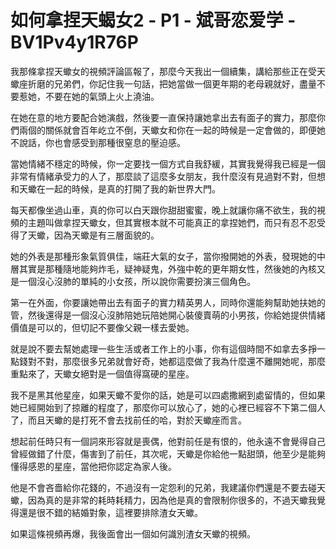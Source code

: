 # 如何拿捏天蝎女2 - P1 - 斌哥恋爱学 - BV1Pv4y1R76P

我那條拿捏天蠍女的視頻評論區報了，那麼今天我出一個續集，講給那些正在受天蠍座折磨的兄弟們，你記住我一句話，把她當做一個更年期的老母親就好，盡量不要惹她，不要在她的氣頭上火上澆油。

在她在意的地方要配合她演戲，然後要一直保持讓她拿出去有面子的實力，那麼你們兩個的關係就會百年屹立不倒，天蠍女和你在一起的時候是一定會做的，即便她不說話，你也會感受到那種很窒息的壓迫感。

當她情緒不穩定的時候，你一定要找一個方式自我舒緩，其實我覺得我已經是一個非常有情緒承受力的人了，那麼談了這麼多女朋友，我什麼沒有見過對不對，但想和天蠍在一起的時候，是真的打開了我的新世界大門。

每天都像坐過山車，真的你可以白天跟你甜甜蜜蜜，晚上就讓你痛不欲生，我的視頻的主題叫做拿捏天蠍女，但其實根本就不可能真正的拿捏她們，而只有忍不忍受得了天蠍，因為天蠍是有三層面貌的。

她的外表是那種形象氣質俱佳，端莊大氣的女子，當你撥開她的外表，發現她的中層其實是那種隨地能夠炸毛，疑神疑鬼，外強中乾的更年期女性，然後她的內核又是一個沒心沒肺的單純的小女孩，所以說你需要扮演三個角色。

第一在外面，你要讓她帶出去有面子的實力精英男人，同時你還能夠幫助她扶她的管，然後還得是一個沒心沒肺陪她玩陪她開心裝傻賣萌的小男孩，你給她提供情緒價值是可以的，但切記不要像父親一樣去愛她。

就是說不要去幫她處理一些生活或者工作上的小事，你有這個時間不如拿去多掙一點錢對不對，那麼很多兄弟就會好奇，她都這麼做了我為什麼還不離開她呢，那麼重點來了，天蠍女絕對是一個值得窩硬的星座。

我不是黑其他星座，如果天蠍不愛你的話，她是可以四處撒網到處留情的，但如果她已經開始到了掠離的程度了，那麼你可以放心了，她的心裡已經容不下第二個人了，而且天蠍的是打死不會去找前任的哈，對於天蠍座而言。

想起前任時只有一個詞來形容就是喪偶，他對前任是有恨的，他永遠不會覺得自己曾經做錯了什麼，傷害到了前任，其次呢，天蠍是你給他一點甜頭，他至少是能夠懂得感恩的星座，當他把你認定為家人後。

他是不會吝嗇給你花錢的，不過沒有一定怨利的兄弟，我建議你們還是不要去碰天蠍，因為真的是非常的耗時耗精力，因為他是真的會限制你很多的，不過天蠍我覺得還是很不錯的結婚對象，這裡要排除渣女天蠍。

如果這條視頻再爆，我後面會出一個如何識別渣女天蠍的視頻。